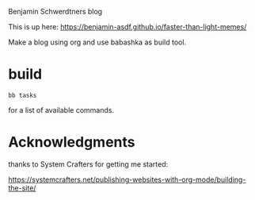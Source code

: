 Benjamin Schwerdtners blog

This is up here:
https://benjamin-asdf.github.io/faster-than-light-memes/

Make a blog using org and use babashka as build tool.


# build

```
bb tasks
```

for a list of available commands.

# Acknowledgments

thanks to System Crafters for getting me started:

https://systemcrafters.net/publishing-websites-with-org-mode/building-the-site/

